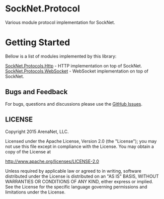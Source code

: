 SockNet.Protocol
=====
Various module protocol implementation for SockNet.

Getting Started
==========
Bellow is a list of modules implemented by this library:

[SockNet.Protocols.Http](https://github.com/arenanet/socknet/tree/master/SockNet.Protocols/Http) - HTTP implementation on top of SockNet.
[SockNet.Protocols.WebSocket](https://github.com/arenanet/socknet/tree/master/SockNet.Protocols/WebSocket) - WebSocket implementation on top of SockNet.

## Bugs and Feedback

For bugs, questions and discussions please use the [GitHub Issues](https://github.com/ArenaNet/SockNet/issues).

## LICENSE

Copyright 2015 ArenaNet, LLC.

Licensed under the Apache License, Version 2.0 (the "License");
you may not use this file except in compliance with the License.
You may obtain a copy of the License at

<http://www.apache.org/licenses/LICENSE-2.0>

Unless required by applicable law or agreed to in writing, software
distributed under the License is distributed on an "AS IS" BASIS,
WITHOUT WARRANTIES OR CONDITIONS OF ANY KIND, either express or implied.
See the License for the specific language governing permissions and
limitations under the License.